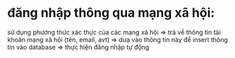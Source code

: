 # đăng nhập thông qua mạng xã hội:

sử dụng phương thức xác thực của các mạng xã hội => trả về thông tin tài khoản mạng xã hội (tên, email, avt) => dưạ vào thông tin này để insert thông tin vào database => thực hiện đăng nhập tự động
